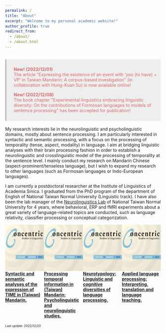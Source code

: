 ```yaml
---
permalink: /
title: "About"
excerpt: "Welcome to my personal academic website!"
author_profile: true
redirect_from: 
  - /about/
  - /about.html
---
```


<br>
<div style='background-color:#eeeeee; color: #e06666; border-left: solid #bcbcbc 4px; border-radius: 4px; padding:0.7em;'>
<div style='margin-left:1em;margin-top:1em'><b>New! (2022/12/01)</b><br> The article "Expressing the existence of an event with ‘<i>you</i> (to have) + VP’ in Taiwan Mandarin: A corpus-based investigation" (in collaboration with Hung-Kuan Su) is now available online!
</div>
<div style='margin-left:1em;margin-top:1em'><b>New! (2022/12/08)</b><br> The book chapter "Experimental linguistics embracing linguistic diversity: On the contributions of Formosan languages to models of sentence processing" has been accepted for publication!
</div>
<br>
</div>
<br>
My research interests lie in the neurolinguistic and psycholinguistic domains, mostly about sentence processing. I am particularly interested in syntactic and semantic processing, with a focus on the processing of temporality (tense, aspect, modality) in language. I aim at bridging linguistic analyses with their brain processing fashion in order to establish a neurolinguistic and crosslinguistic model of the processing of temporality at the sentence level. I mainly conduct my research on Mandarin Chinese (aspect-prominent/tenseless language), but I wish to expand my research to other languages (such as Formosan languages or Indo-European languages). 

I am currently a postdoctoral researcher at the Institute of Linguistics of Academia Sinica. I graduated from the PhD program of the department of English of National Taiwan Normal University (Linguistic track). I have also been the lab manager of the [Neurolinguistics Lab](https://neurolinguisticslabntnu.wordpress.com/) of National Taiwan Normal University for 4 years, where behavioral, ERP and fMRI experiments about a great variety of language-related topics are conducted, such as language relativity, classifier processing or conceptual categorization.


<style>
.item1 { grid-area: ImageFirstProject; }
.item2 { grid-area: TitleFirstProject; }
.item3 { grid-area: ImageSecondProject; }
.item4 { grid-area: TitleSecondProject; }
.item5 { grid-area: ImageThirdProject; }
.item6 { grid-area: TitleThirdProject; }
.item7 { grid-area: ImageFourthProject; }
.item8 { grid-area: TitleFourthProject; }

.grid-container {
  display: grid;
  grid-template-areas:
    'ImageFirstProject ImageSecondProject ImageThirdProject ImageFourthProject'
    'TitleFirstProject TitleSecondProject TitleThirdProject TitleFourthProject';
  grid-template-columns: 25% 25% 25% 25%;
}

.container img{
  width:300px;
  margin;0;
  padding:0;
  opacity:0.5;
}
.container img:hover{
  opacity:1;
}

</style>

<!-- Projects -->
<div class="grid-container">
<!-- Project 1 -->
  <div class="item1"><img align="left" width="150" height="150" src="./../images/Concentric_48_2.png" style="padding-right: 10px"/></div>
  <div class="item2">
  <a href="" target="_blank">
<b>Syntactic and semantic analyses of the expression of TIME in (Taiwan) Mandarin.</b>
</a>
</div>
<!-- Project 2 -->
  <div class="item3"><img align="left" width="150" height="150" src="./../images/Concentric_48_2.png" style="padding-right: 10px"/></div>
  <div class="item4">
  <a href="" target="_blank">
<b>Processing temporal information in (Taiwan) Mandarin: Psycholinguistic and neurolinguistic studies.</b>
</a>
</div>
<!-- Project 3 -->
  <div class="item5"><img align="left" width="150" height="150" src="./../images/Concentric_48_2.png" style="padding-right: 10px"/></div>
  <div class="item6">
  <a href="" target="_blank">
<b>Neurotypology: Linguistic and cognitive diversities of language processing.</b>
</a>
</div>
<!-- Project 4 -->
  <div class="item7"><img align="left" width="150" height="150" src="./../images/Concentric_48_2.png" style="padding-right: 10px"/></div>
  <div class="item8">
  <a href="" target="_blank">
<b>Applied language processing: Interpreting, translation and language teaching.</b>
</a>
</div>
</div>

<font size="1">Last update: 2022/12/20</font>